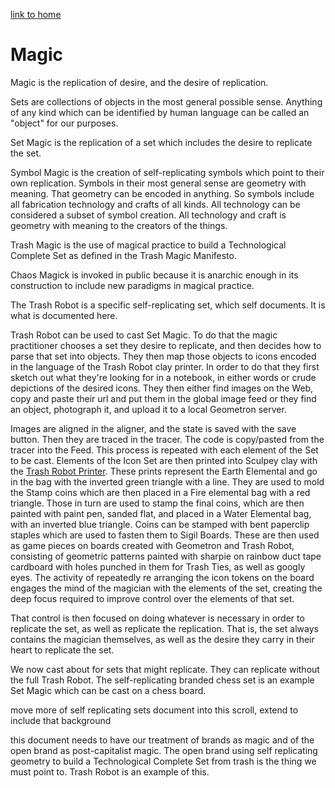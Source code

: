 [link to home](index.html)

# Magic

Magic is the replication of desire, and the desire of replication.  

Sets are collections of objects in the most general possible sense.  Anything of any kind which can be identified by human language can be called an "object" for our purposes.

Set Magic is the replication of a set which includes the desire to replicate the set.  

Symbol Magic is the creation of self-replicating symbols which point to their own replication.  Symbols in their most general sense are geometry with meaning.  That geometry can be encoded in anything.  So symbols include all fabrication technology and crafts of all kinds.  All technology can be considered a subset of symbol creation.  All technology and craft is geometry with meaning to the creators of the things.

Trash Magic is the use of magical practice to build a Technological Complete Set as defined in the Trash Magic Manifesto.  

Chaos Magick is invoked in public because it is anarchic enough in its construction to include new paradigms in magical practice.  

The Trash Robot is a specific self-replicating set, which self documents.  It is what is documented here.

Trash Robot can be used to cast Set Magic.  To do that the magic practitioner chooses a set they desire to replicate, and then decides how to parse that set into objects.  They then map those objects to icons encoded in the language of the Trash Robot clay printer.  In order to do that they first sketch out what they're looking for in a notebook, in either words or crude depictions of the desired icons.  They then either find images on the Web, copy and paste their url and put them in the global image feed or they find an object, photograph it, and upload it to a local Geometron server.  

Images are aligned in the aligner, and the state is saved with the save button.  Then they are traced in the tracer.  The code is copy/pasted from the tracer into the Feed.  This process is repeated with each element of the Set to be cast.  Elements of the Icon Set are then printed into Sculpey clay with the [Trash Robot Printer](maps/robot).  These prints represent the Earth Elemental and go in the bag with the inverted green triangle with a line.  They are used to mold the Stamp coins which are then placed in a Fire elemental bag with a red triangle.  Those in turn are used to stamp the final coins, which are then painted with paint pen, sanded flat, and placed in a Water Elemental bag, with an inverted blue triangle.  Coins can be stamped with bent paperclip staples which are used to fasten them to Sigil Boards.  These are then used as game pieces on boards created with Geometron and Trash Robot, consisting of geometric patterns painted with sharpie on rainbow duct tape cardboard with holes punched in them for Trash Ties, as well as googly eyes.  The activity of repeatedly re arranging the icon tokens on the board engages the mind of the magician with the elements of the set, creating the deep focus required to improve control over the elements of that set.  

That control is then focused on doing whatever is necessary in order to replicate the set, as well as replicate the replication.  That is, the set always contains the magician themselves, as well as the desire they carry in their heart to replicate the set. 

We now cast about for sets that might replicate.  They can replicate without the full Trash Robot. The self-replicating branded chess set is an example Set Magic which can be cast on a chess board.

move more of self replicating sets document into this scroll, extend to include that background

this document needs to have our treatment of brands as magic and of the open brand as post-capitalist magic.  The open brand using self replicating geometry to build a Technological Complete Set from trash is the thing we must point to.  Trash Robot is an example of this.




